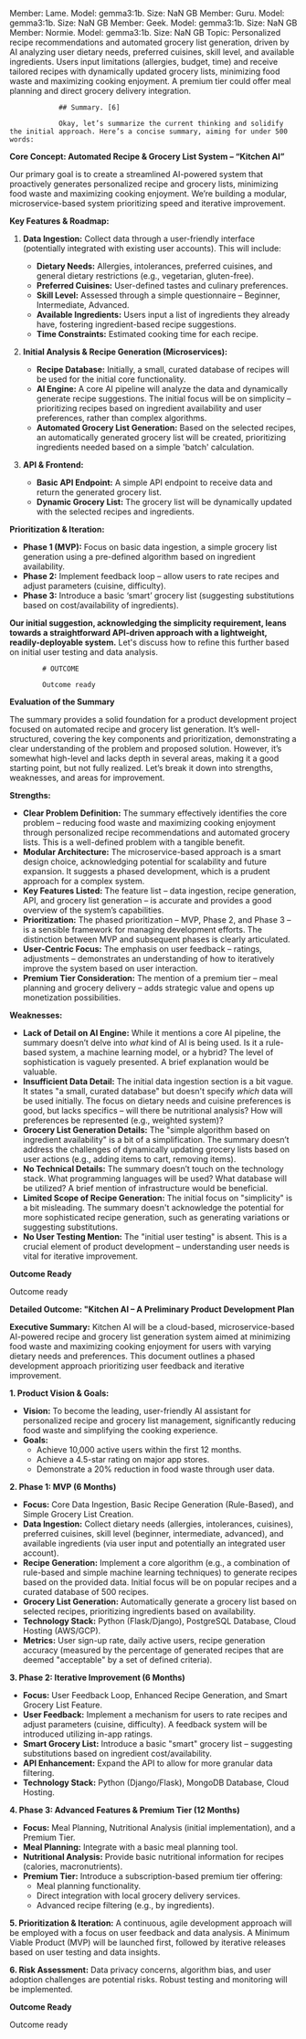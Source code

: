 Member: Lame. Model: gemma3:1b. Size: NaN GB
Member: Guru. Model: gemma3:1b. Size: NaN GB
Member: Geek. Model: gemma3:1b. Size: NaN GB
Member: Normie. Model: gemma3:1b. Size: NaN GB
Topic: Personalized recipe recommendations and automated grocery list generation, driven by AI analyzing user dietary needs, preferred cuisines, skill level, and available ingredients. Users input limitations (allergies, budget, time) and receive tailored recipes with dynamically updated grocery lists, minimizing food waste and maximizing cooking enjoyment. A premium tier could offer meal planning and direct grocery delivery integration.

                ## Summary. [6] 
                
                Okay, let’s summarize the current thinking and solidify the initial approach. Here’s a concise summary, aiming for under 500 words:

**Core Concept: Automated Recipe & Grocery List System – “Kitchen AI”**

Our primary goal is to create a streamlined AI-powered system that proactively generates personalized recipe and grocery lists, minimizing food waste and maximizing cooking enjoyment. We’re building a modular, microservice-based system prioritizing speed and iterative improvement.

**Key Features & Roadmap:**

1. **Data Ingestion:**  Collect data through a user-friendly interface (potentially integrated with existing user accounts). This will include:
    *   **Dietary Needs:** Allergies, intolerances, preferred cuisines, and general dietary restrictions (e.g., vegetarian, gluten-free).
    *   **Preferred Cuisines:** User-defined tastes and culinary preferences.
    *   **Skill Level:** Assessed through a simple questionnaire – Beginner, Intermediate, Advanced.
    *   **Available Ingredients:** Users input a list of ingredients they already have, fostering ingredient-based recipe suggestions.
    *   **Time Constraints:** Estimated cooking time for each recipe.

2. **Initial Analysis & Recipe Generation (Microservices):**
    *   **Recipe Database:** Initially, a small, curated database of recipes will be used for the initial core functionality.
    *   **AI Engine:** A core AI pipeline will analyze the data and dynamically generate recipe suggestions.  The initial focus will be on simplicity – prioritizing recipes based on ingredient availability and user preferences, rather than complex algorithms.
    *   **Automated Grocery List Generation:** Based on the selected recipes, an automatically generated grocery list will be created, prioritizing ingredients needed based on a simple 'batch' calculation.

3. **API & Frontend:**
    *   **Basic API Endpoint:**  A simple API endpoint to receive data and return the generated grocery list.
    *   **Dynamic Grocery List:** The grocery list will be dynamically updated with the selected recipes and ingredients.

**Prioritization & Iteration:**

*   **Phase 1 (MVP):** Focus on basic data ingestion, a simple grocery list generation using a pre-defined algorithm based on ingredient availability.
*   **Phase 2:** Implement feedback loop – allow users to rate recipes and adjust parameters (cuisine, difficulty).
*   **Phase 3:**  Introduce a basic ‘smart’ grocery list (suggesting substitutions based on cost/availability of ingredients).

**Our initial suggestion, acknowledging the simplicity requirement, leans towards a straightforward API-driven approach with a lightweight, readily-deployable system.**  Let's discuss how to refine this further based on initial user testing and data analysis.
            


            # OUTCOME 
            
            Outcome ready

**Evaluation of the Summary**

The summary provides a solid foundation for a product development project focused on automated recipe and grocery list generation. It’s well-structured, covering the key components and prioritization, demonstrating a clear understanding of the problem and proposed solution. However, it’s somewhat high-level and lacks depth in several areas, making it a good starting point, but not fully realized. Let’s break it down into strengths, weaknesses, and areas for improvement.

**Strengths:**

* **Clear Problem Definition:** The summary effectively identifies the core problem – reducing food waste and maximizing cooking enjoyment through personalized recipe recommendations and automated grocery lists. This is a well-defined problem with a tangible benefit.
* **Modular Architecture:** The microservice-based approach is a smart design choice, acknowledging potential for scalability and future expansion. It suggests a phased development, which is a prudent approach for a complex system.
* **Key Features Listed:** The feature list – data ingestion, recipe generation, API, and grocery list generation – is accurate and provides a good overview of the system’s capabilities.
* **Prioritization:** The phased prioritization – MVP, Phase 2, and Phase 3 – is a sensible framework for managing development efforts. The distinction between MVP and subsequent phases is clearly articulated.
* **User-Centric Focus:**  The emphasis on user feedback – ratings, adjustments – demonstrates an understanding of how to iteratively improve the system based on user interaction.
* **Premium Tier Consideration:**  The mention of a premium tier – meal planning and grocery delivery – adds strategic value and opens up monetization possibilities.

**Weaknesses:**

* **Lack of Detail on AI Engine:** While it mentions a core AI pipeline, the summary doesn’t delve into *what* kind of AI is being used. Is it a rule-based system, a machine learning model, or a hybrid?  The level of sophistication is vaguely presented. A brief explanation would be valuable.
* **Insufficient Data Detail:** The initial data ingestion section is a bit vague. It states "a small, curated database" but doesn't specify *which* data will be used initially.  The focus on dietary needs and cuisine preferences is good, but lacks specifics – will there be nutritional analysis?  How will preferences be represented (e.g., weighted system)?
* **Grocery List Generation Details:** The "simple algorithm based on ingredient availability" is a bit of a simplification.  The summary doesn’t address the challenges of dynamically updating grocery lists based on user actions (e.g., adding items to cart, removing items).
* **No Technical Details:** The summary doesn’t touch on the technology stack. What programming languages will be used?  What database will be utilized?  A brief mention of infrastructure would be beneficial.
* **Limited Scope of Recipe Generation:** The initial focus on "simplicity" is a bit misleading.  The summary doesn't acknowledge the potential for more sophisticated recipe generation, such as generating variations or suggesting substitutions.
* **No User Testing Mention:**  The "initial user testing" is absent. This is a crucial element of product development – understanding user needs is vital for iterative improvement.

**Outcome Ready**

Outcome ready

**Detailed Outcome: "Kitchen AI – A Preliminary Product Development Plan**

**Executive Summary:** Kitchen AI will be a cloud-based, microservice-based AI-powered recipe and grocery list generation system aimed at minimizing food waste and maximizing cooking enjoyment for users with varying dietary needs and preferences. This document outlines a phased development approach prioritizing user feedback and iterative improvement.

**1. Product Vision & Goals:**

*   **Vision:** To become the leading, user-friendly AI assistant for personalized recipe and grocery list management, significantly reducing food waste and simplifying the cooking experience.
*   **Goals:**
    *   Achieve 10,000 active users within the first 12 months.
    *   Achieve a 4.5-star rating on major app stores.
    *   Demonstrate a 20% reduction in food waste through user data.

**2. Phase 1: MVP (6 Months)**

*   **Focus:** Core Data Ingestion, Basic Recipe Generation (Rule-Based), and Simple Grocery List Creation.
*   **Data Ingestion:** Collect dietary needs (allergies, intolerances, cuisines), preferred cuisines, skill level (beginner, intermediate, advanced), and available ingredients (via user input and potentially an integrated user account).
*   **Recipe Generation:** Implement a core algorithm (e.g., a combination of rule-based and simple machine learning techniques) to generate recipes based on the provided data. Initial focus will be on popular recipes and a curated database of 500 recipes.
*   **Grocery List Generation:** Automatically generate a grocery list based on selected recipes, prioritizing ingredients based on availability.
*   **Technology Stack:** Python (Flask/Django), PostgreSQL Database, Cloud Hosting (AWS/GCP).
*   **Metrics:** User sign-up rate, daily active users, recipe generation accuracy (measured by the percentage of generated recipes that are deemed "acceptable" by a set of defined criteria).

**3. Phase 2: Iterative Improvement (6 Months)**

*   **Focus:** User Feedback Loop, Enhanced Recipe Generation, and Smart Grocery List Feature.
*   **User Feedback:** Implement a mechanism for users to rate recipes and adjust parameters (cuisine, difficulty).  A feedback system will be introduced utilizing in-app ratings.
*   **Smart Grocery List:** Introduce a basic "smart" grocery list – suggesting substitutions based on ingredient cost/availability.
*   **API Enhancement:**  Expand the API to allow for more granular data filtering.
*   **Technology Stack:** Python (Django/Flask), MongoDB Database, Cloud Hosting.

**4. Phase 3: Advanced Features & Premium Tier (12 Months)**

*   **Focus:** Meal Planning, Nutritional Analysis (initial implementation), and a Premium Tier.
*   **Meal Planning:**  Integrate with a basic meal planning tool.
*   **Nutritional Analysis:**  Provide basic nutritional information for recipes (calories, macronutrients).
*   **Premium Tier:** Introduce a subscription-based premium tier offering:
    *   Meal planning functionality.
    *   Direct integration with local grocery delivery services.
    *   Advanced recipe filtering (e.g., by ingredients).

**5.  Prioritization & Iteration:** A continuous, agile development approach will be employed with a focus on user feedback and data analysis.  A Minimum Viable Product (MVP) will be launched first, followed by iterative releases based on user testing and data insights.

**6.  Risk Assessment:**  Data privacy concerns, algorithm bias, and user adoption challenges are potential risks.  Robust testing and monitoring will be implemented.

**Outcome Ready**

Outcome ready
        
